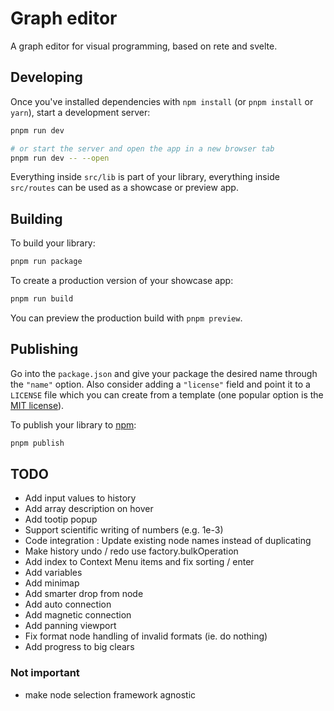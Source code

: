 # Graph editor

A graph editor for visual programming, based on rete and svelte.

## Developing

Once you've installed dependencies with `npm install` (or `pnpm install` or `yarn`), start a development server:

```bash
pnpm run dev

# or start the server and open the app in a new browser tab
pnpm run dev -- --open
```

Everything inside `src/lib` is part of your library, everything inside `src/routes` can be used as a showcase or preview app.

## Building

To build your library:

```bash
pnpm run package
```

To create a production version of your showcase app:

```bash
pnpm run build
```

You can preview the production build with `pnpm preview`.

## Publishing

Go into the `package.json` and give your package the desired name through the `"name"` option. Also consider adding a `"license"` field and point it to a `LICENSE` file which you can create from a template (one popular option is the [MIT license](https://opensource.org/license/mit/)).

To publish your library to [npm](https://www.npmjs.com):

```bash
pnpm publish
```

## TODO
- Add input values to history
- Add array description on hover
- Add tootip popup
- Support scientific writing of numbers (e.g. 1e-3)
- Code integration : Update existing node names instead of duplicating
- Make history undo / redo use factory.bulkOperation
- Add index to Context Menu items and fix sorting / enter
- Add variables
- Add minimap
- Add smarter drop from node
- Add auto connection
- Add magnetic connection
- Add panning viewport
- Fix format node handling of invalid formats (ie. do nothing)
- Add progress to big clears
### Not important
- make node selection framework agnostic